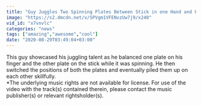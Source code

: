 ```yaml
---
title: "Guy Juggles Two Spinning Plates Between Stick in one Hand and Finger of Other Hand"
image: "https://s2.dmcdn.net/v/SPVgm1VFENvzUw7j9/x240"
vid_id: "x7vnvlc"
categories: "news"
tags: ["amazing","awesome","cool"]
date: "2020-08-29T03:49:04+03:00"
---
```

This guy showcased his juggling talent as he balanced one plate on his finger and the other plate on the stick while it was spinning. He then switched the positions of both the plates and eventually piled them up on each other skillfully.  <br>*The underlying music rights are not available for license. For use of the video with the track(s) contained therein, please contact the music publisher(s) or relevant rightsholder(s).
